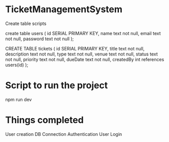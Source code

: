 # TicketManagementSystem

Create table scripts

create table users (
    id SERIAL PRIMARY KEY,
    name text not null,
    email text not null,
    password text not null
);

CREATE TABLE tickets (
    id SERIAL PRIMARY KEY,
    title  text not null,
    description  text not null,
    type  text not null,
    venue  text not null,
    status  text not null,
    priority  text not null,
    dueDate  text not null,
    createdBy  int references users(id)
);


# Script to run the project
npm run dev

# Things completed
User creation
DB Connection
Authentication
User Login